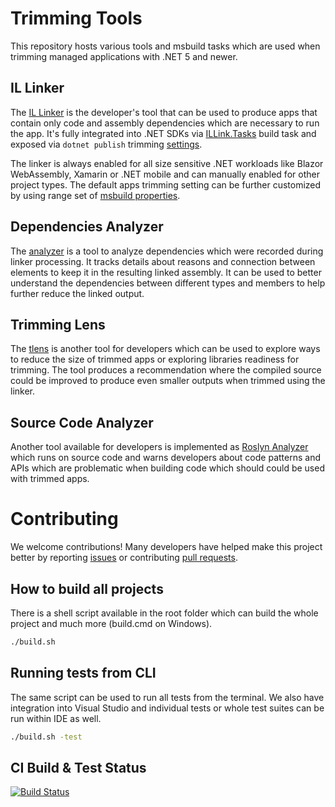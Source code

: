 # Trimming Tools

This repository hosts various tools and msbuild tasks which are used when trimming managed applications with .NET 5 and newer.

## IL Linker

The [IL Linker](src/linker/README.md) is the developer's tool that can be used to produce apps that contain only code and assembly dependencies which are necessary to run the app. It's fully integrated into
.NET SDKs via [ILLink.Tasks](src/ILLink.Tasks/README.md) build task and exposed via `dotnet publish` trimming [settings](https://docs.microsoft.com/en-us/dotnet/core/deploying/trim-self-contained#trim-your-app---cli).

The linker is always enabled for all size sensitive .NET workloads like Blazor WebAssembly, Xamarin or .NET mobile and can manually enabled for other project types. The default apps trimming setting can be further customized by using range set of [msbuild properties](https://docs.microsoft.com/en-us/dotnet/core/deploying/trimming-options).

## Dependencies Analyzer

The [analyzer](src/analyzer/README.md) is a tool to analyze dependencies which were recorded during linker processing. It tracks details about reasons and connection between elements to keep it in the resulting linked assembly. It can be used to better understand the dependencies between different types and members to help further reduce the linked output.

## Trimming Lens

The [tlens](src/tlens/README.md) is another tool for developers which can be used to explore ways to reduce the size of trimmed apps or exploring libraries readiness for trimming. The tool produces a recommendation where the compiled source could be improved to produce even smaller outputs when trimmed using the linker.

## Source Code Analyzer

Another tool available for developers is implemented as [Roslyn Analyzer](src/ILLink.RoslynAnalyzer) which runs on source code and warns developers about code patterns and APIs which are problematic when building code which should could be used with trimmed apps.

# Contributing

We welcome contributions! Many developers have helped make this project better by reporting [issues](issues) or contributing [pull requests](linker/pulls).

## How to build all projects

There is a shell script available in the root folder which can build the whole project and much more (build.cmd on Windows).

```sh
./build.sh
```

## Running tests from CLI

The same script can be used to run all tests from the terminal. We also have integration into Visual Studio and individual tests or whole test suites can be run within IDE as well.

```sh
./build.sh -test
```


## CI Build & Test Status

[![Build Status](https://dev.azure.com/dnceng/public/_apis/build/status/mono/linker-ci?branchName=master)](https://dev.azure.com/dnceng/public/_build/latest?definitionId=364&branchName=master)
